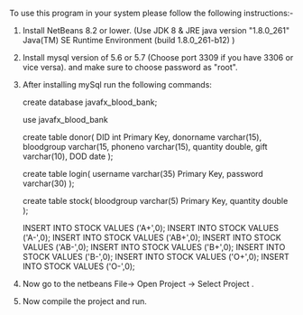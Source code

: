 To use this program in your system please follow the following instructions:-

1. Install NetBeans 8.2 or lower. (Use JDK 8 & JRE java version "1.8.0_261"
Java(TM) SE Runtime Environment (build 1.8.0_261-b12) )
   
2. Install mysql version of 5.6 or 5.7 (Choose port 3309 if you have 3306 or vice versa).
   and make sure to choose password as "root".

3. After installing mySql run the following commands:
	
	
	create database javafx_blood_bank;

	use javafx_blood_bank

	create table donor(
	DID      int    Primary Key,
	donorname  varchar(15),
	bloodgroup varchar(15,
	phoneno    varchar(15),
	quantity   double,
	gift       varchar(10),
	DOD        date  );
	
	create table login(
	username varchar(35) Primary Key,
	password varchar(30) );

	create table stock(
	bloodgroup varchar(5)  Primary Key,
	quantity double );

	INSERT INTO STOCK VALUES ('A+',0);
	INSERT INTO STOCK VALUES ('A-',0);
	INSERT INTO STOCK VALUES ('AB+',0);
	INSERT INTO STOCK VALUES ('AB-',0);
	INSERT INTO STOCK VALUES ('B+',0);
	INSERT INTO STOCK VALUES ('B-',0);
	INSERT INTO STOCK VALUES ('O+',0);
	INSERT INTO STOCK VALUES ('O-',0);

 
 4. Now go to the netbeans File-> Open Project -> Select Project .
	
 5. Now compile the project and run. 

